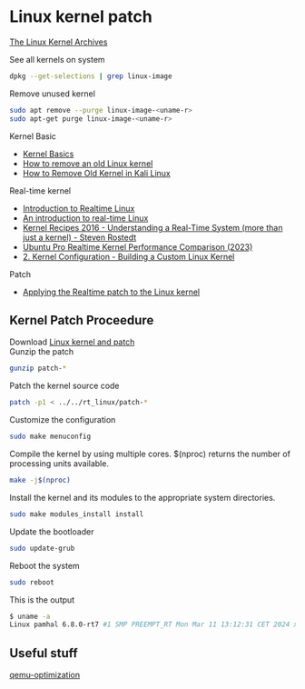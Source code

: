 # Linux kernel patch

[The Linux Kernel Archives](https://www.kernel.org/)  

See all kernels on system
```bash
dpkg --get-selections | grep linux-image
```
Remove unused kernel
```bash
sudo apt remove --purge linux-image-<uname-r>
sudo apt-get purge linux-image-<uname-r>
```

Kernel Basic  
- [Kernel Basics](https://www.youtube.com/watch?v=rTcnTOXf_jM)  
- [How to remove an old Linux kernel](https://www.youtube.com/watch?v=KIk0GqtzDsc)  
- [How to Remove Old Kernel in Kali Linux](https://www.youtube.com/watch?v=wOgxZG1imCA)  

Real-time kernel  
- [Introduction to Realtime Linux](https://www.youtube.com/watch?v=BKkX9WASfpI&list=PLmDQKQxAsgbak5aWa6WDKPvZeLcRKTUDE)  
- [An introduction to real-time Linux](https://www.youtube.com/watch?v=-wAo6bWh4jM)  
- [Kernel Recipes 2016 - Understanding a Real-Time System (more than just a kernel) - Steven Rostedt](https://www.youtube.com/watch?v=w3yT8zJe0Uw&list=PLwTK7uwfVP9cINa54L2ID3DNLv29RwdnU)
- [Ubuntu Pro Realtime Kernel Performance Comparison (2023)](https://www.youtube.com/watch?v=sUDMG6ey9d0)  
- [2. Kernel Configuration - Building a Custom Linux Kernel](https://www.youtube.com/watch?v=T5SZERvLriA)

Patch  
- [Applying the Realtime patch to the Linux kernel](https://www.youtube.com/watch?v=RSfMxKuyB7Ihttps://www.youtube.com/watch?v=RSfMxKuyB7I)  

## Kernel Patch Proceedure
Download [Linux kernel and patch](https://mirrors.edge.kernel.org/pub/linux/kernel/)  
Gunzip the patch
```bash
gunzip patch-*
```
Patch the kernel source code
```bash
patch -p1 < ../../rt_linux/patch-*
```  
Customize the configuration
```bash
sudo make menuconfig
```
Compile the kernel by using multiple cores. $(nproc) returns the number of processing units available. 
```bash
make -j$(nproc)
```
Install the kernel and its modules to the appropriate system directories.
```bash
sudo make modules_install install 
```
Update the bootloader
```bash
sudo update-grub
```
Reboot the system
```bash
sudo reboot 
```
This is the output 
```bash
$ uname -a
Linux pamhal 6.8.0-rt7 #1 SMP PREEMPT_RT Mon Mar 11 13:12:31 CET 2024 x86_64 x86_64 x86_64 GNU/Linux
```

## Useful stuff
[qemu-optimization](https://null-src.com/posts/qemu-optimization/post.php)